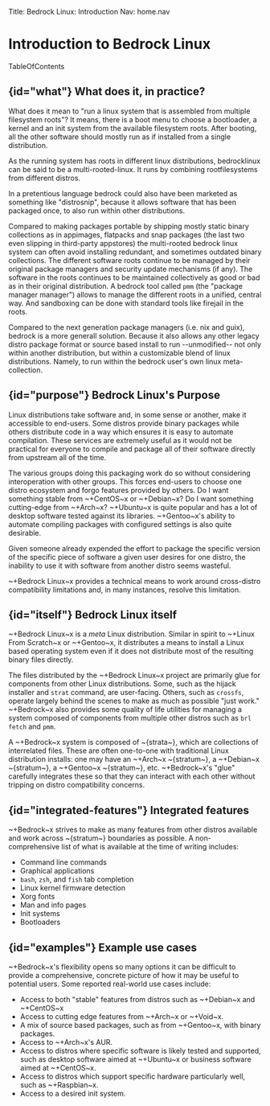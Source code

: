 Title: Bedrock Linux: Introduction
Nav: home.nav

# Introduction to Bedrock Linux

TableOfContents

## {id="what"} What does it, in practice?

What does it mean to "run a linux system that is assembled from multiple filesystem roots"?
It means, there is a boot menu to choose a bootloader, a kernel and an init system from the available filesystem roots. After booting, all the other software should mostly run as if installed from a single distribution.

As the running system has roots in different linux distributions, bedrocklinux can be said to be a multi-rooted-linux. It runs by combining rootfilesystems from different distros.

In a pretentious language bedrock could also have been marketed as something like "distrosnip", because it allows software that has been packaged once, to also run within other distributions.

Compared to making packages portable by shipping mostly static binary collections as in appimages, flatpacks and snap packages (the last two even slipping in third-party appstores) the multi-rooted bedrock linux system can often avoid installing redundant, and sometimes outdated binary collections. The different software roots continue to be managed by their original package managers and security update mechanisms (if any). The software in the roots continues to be maintained collectively as good or bad as in their original distribution. A bedrock tool called `pmm` (the "package manager manager") allows to manage the different roots in a unified, central way. And sandboxing can be done with standard tools like firejail in the roots.

Compared to the next generation package managers (i.e. nix and guix), bedrock is a more generall solution. Because it also allows any other legacy distro package format or source based install to run --unmodified-- not only within another distribution, but within a customizable blend of linux distributions. Namely, to run within the bedrock user's own linux meta-collection.


## {id="purpose"} Bedrock Linux's Purpose

Linux distributions take software and, in some sense or another, make it
accessible to end-users.  Some distros provide binary packages while others
distribute code in a way which ensures it is easy to automate compilation.
These services are extremely useful as it would not be practical for everyone
to compile and package all of their software directly from upstream all of the
time.

The various groups doing this packaging work do so without considering
interoperation with other groups.  This forces end-users to choose one distro
ecosystem and forgo features provided by others.  Do I want something stable
from ~+CentOS~x or ~+Debian~x?  Do I want something cutting-edge from
~+Arch~x?  ~+Ubuntu~x is quite popular and has a lot of desktop software tested
against its libraries.  ~+Gentoo~x's ability to automate compiling packages
with configured settings is also quite desirable.

Given someone already expended the effort to package the specific version of
the specific piece of software a given user desires for one distro, the
inability to use it with software from another distro seems wasteful.

~+Bedrock Linux~x provides a technical means to work around cross-distro
compatibility limitations and, in many instances, resolve this limitation.

## {id="itself"} Bedrock Linux itself

~+Bedrock Linux~x is a _meta_ Linux distribution.  Similar in spirit to ~+Linux
From Scratch~x or ~+Gentoo~x, it distributes a means to install a Linux based
operating system even if it does not distribute most of the resulting binary
files directly.

The files distributed by the ~+Bedrock Linux~x project are primarily glue for
components from other Linux distributions.  Some, such as the hijack installer
and `strat` command, are user-facing.  Others, such as `crossfs`, operate
largely behind the scenes to make as much as possible "just work."  ~+Bedrock~x
also provides some quality of life utilities for managing a system composed of
components from multiple other distros such as `brl fetch` and `pmm`.

A ~+Bedrock~x system is composed of ~{strata~}, which are collections of
interrelated files.  These are often one-to-one with traditional Linux
distribution installs: one may have an ~+Arch~x ~{stratum~}, a ~+Debian~x
~{stratum~}, a ~+Gentoo~x ~{stratum~}, etc.  ~+Bedrock~x's "glue" carefully
integrates these so that they can interact with each other without tripping on
distro compatibility concerns.

## {id="integrated-features"} Integrated features

~+Bedrock~x strives to make as many features from other distros available and
work across ~{stratum~} boundaries as possible.  A non-comprehensive list of
what is available at the time of writing includes:

- Command line commands
- Graphical applications
- `bash`, `zsh`, and `fish` tab completion
- Linux kernel firmware detection
- Xorg fonts
- Man and info pages
- Init systems
- Bootloaders

## {id="examples"} Example use cases

~+Bedrock~x's flexibility opens so many options it can be difficult to provide a
comprehensive, concrete picture of how it may be useful to potential users.
Some reported real-world use cases include:

- Access to both "stable" features from distros such as ~+Debian~x and
  ~+CentOS~x
- Access to cutting edge features from ~+Arch~x or ~+Void~x.
- A mix of source based packages, such as from ~+Gentoo~x, with binary
  packages.
- Access to ~+Arch~x's AUR.
- Access to distros where specific software is likely tested and supported,
  such as desktop software aimed at ~+Ubuntu~x or business software aimed at
  ~+CentOS~x.
- Access to distros which support specific hardware particularly well, such as
  ~+Raspbian~x.
- Access to a desired init system.
